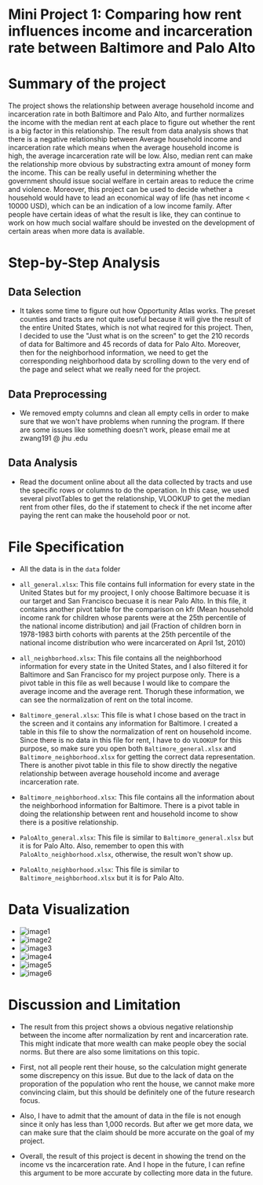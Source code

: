 # Mini Project 1: Comparing how rent influences income and incarceration rate between Baltimore and Palo Alto

# Summary of the project 

The project shows the relationship between average household income and incarceration rate in both Baltimore and Palo Alto, and further normalizes the income with the median rent at each place to figure out whether the rent is a big factor in this relationship. The result from data analysis shows that there is a negative relationship between Average household income and incarceration rate which means when the average household income is high, the average incarceration rate will be low. Also, median rent can make the relationship more obvious by substracting extra amount of money form the income. This can be really useful in determining whether the government should issue social welfare in certain areas to reduce the crime and violence. Moreover, this project can be used to decide whether a household would have to lead an economical way of life (has net income < 10000 USD), which can be an indication of a low income family. After people have certain ideas of what the result is like, they can continue to work on how much social walfare should be invested on the development of certain areas when more data is available. 

# Step-by-Step Analysis 

## Data Selection 

- It takes some time to figure out how Opportunity Atlas works. The preset counties and tracts are not quite useful because it will give the result of the entire United States, which is not what reqired for this project. Then, I decided to use the "Just what is on the screen" to get the 210 records of data for Baltimore and 45 records of data for Palo Alto. Moreover, then for the neighborhood information, we need to get the corresponding neighborhood data by scrolling down to the very end of the page and select what we really need for the project. 

## Data Preprocessing 
- We removed empty columns and clean all empty cells in order to make sure that we won't have problems when running the program. If there are some issues like something doesn't work, please email me at zwang191 @ jhu .edu 

## Data Analysis

- Read the document online about all the data collected by tracts and use the specific rows or columns to do the operation. In this case, we used several pivotTables to get the relationship, VLOOKUP to get the median rent from other files, do the if statement to check if the net income after paying the rent can make the household poor or not. 


# File Specification 
- All the data is in the `data` folder

- `all_general.xlsx`: This file contains full information for every state in the United States but for my prooject, I only choose Baltimore becuase it is our target and San Francisco becuase it is near Palo Alto. In this file, it contains another pivot table for the comparison on kfr (Mean household income rank for children whose parents were at the 25th percentile of the national income distribution) and jail (Fraction of children born in 1978-1983 birth cohorts with parents at the 25th percentile of the national
income distribution who were incarcerated on April 1st, 2010) 

- `all_neighborhood.xlsx`: This file contains all the neighborhood information for every state in the United States, and I also filtered it for Baltimore and San Francisco for my project purpose only. There is a pivot table in this file as well because I would like to compare the average income and the average rent. Thorugh these information, we can see the normalization of rent on the total income. 

- `Baltimore_general.xlsx`: This file is what I chose based on the tract in the screen and it contains any information for Baltimore. I created a table in this file to show the normalization of rent on household income. Since there is no data in this file for rent, I have to do `VLOOKUP` for this purpose, so make sure you open both `Baltimore_general.xlsx` and `Baltimore_neighborhood.xlsx` for getting the correct data representation. There is another pivot table in this file to show directly the negative relationship between average household income and average incarceration rate. 


- `Baltimore_neighborhood.xlsx`: This file contains all the information about the neighborhood information for Baltimore. There is a pivot table in doing the relationship between rent and household income to show there is a positive relationship. 

- `PaloAlto_general.xlsx`: This file is similar to `Baltimore_general.xlsx` but it is for Palo Alto. Also, remember to open this with `PaloAlto_neighborhood.xlsx`, otherwise, the result won't show up.

- `PaloAlto_neighborhood.xlsx`: This file is similar to `Baltimore_neighborhood.xlsx` but it is for Palo Alto. 

# Data Visualization 

- ![image1](./image/Bii.png)
- ![image2](./image/bri.png)
- ![image3](./image/Brent.png)
- ![image4](./image/pii.png)
- ![image5](./image/pri.png)
- ![image6](./image/prent.png)

# Discussion and Limitation
- The result from this project shows a obvious negative relationship between the income after normalization by rent and incarceration rate. This might indicate that more wealth can make people obey the social norms. But there are also some limitations on this topic. 

- First, not all people rent their house, so the calculation might generate some discrepency on this issue. But due to the lack of data on the proporation of the population who rent the house, we cannot make more convincing claim, but this should be definitely one of the future research focus. 

- Also, I have to admit that the amount of data in the file is not enough since it only has less than 1,000 records. But after we get more data, we can make sure that the claim should be more accurate on the goal of my project. 

- Overall, the result of this project is decent in showing the trend on the income vs the incarceration rate. And I hope in the future, I can refine this argument to be more accurate by collecting more data in the future. 